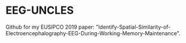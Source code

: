 # EEG-UNCLES
Github for my EUSIPCO 2019 paper: "Identify-Spatial-Similarity-of-Electroencephalography-EEG-During-Working-Memory-Maintenance".
